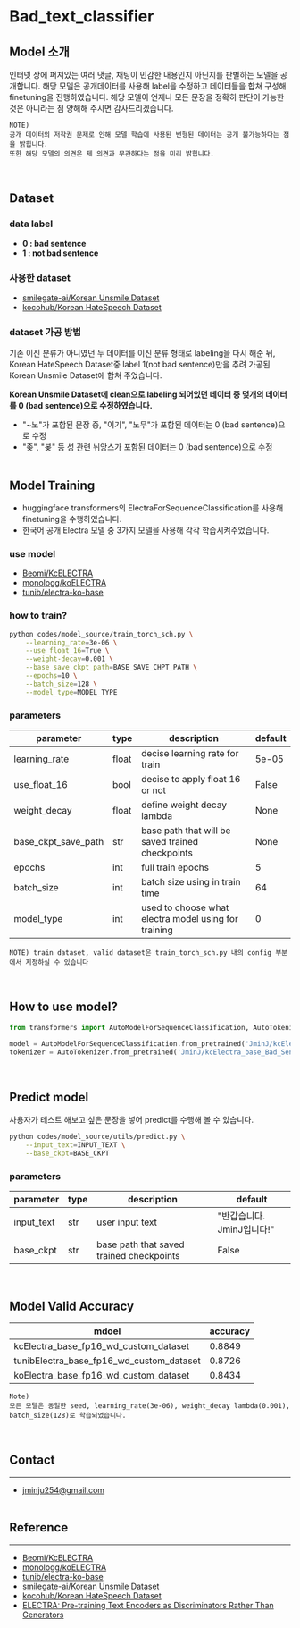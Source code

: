 # Bad_text_classifier

## Model 소개
인터넷 상에 퍼져있는 여러 댓글, 채팅이 민감한 내용인지 아닌지를 판별하는 모델을 공개합니다. 해당 모델은 공개데이터를 사용해 label을 수정하고 데이터들을 합쳐 구성해 finetuning을 진행하였습니다. 해당 모델이 언제나 모든 문장을 정확히 판단이 가능한 것은 아니라는 점 양해해 주시면 감사드리겠습니다.
```
NOTE)
공개 데이터의 저작권 문제로 인해 모델 학습에 사용된 변형된 데이터는 공개 불가능하다는 점을 밝힙니다.
또한 해당 모델의 의견은 제 의견과 무관하다는 점을 미리 밝힙니다.
```
</br>

## Dataset
### data label
* **0 : bad sentence**
* **1 : not bad sentence**
### 사용한 dataset
* [smilegate-ai/Korean Unsmile Dataset](https://github.com/smilegate-ai/korean_unsmile_dataset)
* [kocohub/Korean HateSpeech Dataset](https://github.com/kocohub/korean-hate-speech)
### dataset 가공 방법
기존 이진 분류가 아니였던 두 데이터를 이진 분류 형태로 labeling을 다시 해준 뒤, Korean HateSpeech Dataset중 label 1(not bad sentence)만을 추려 가공된 Korean Unsmile Dataset에 합쳐 주었습니다.
</br>

**Korean Unsmile Dataset에 clean으로 labeling 되어있던 데이터 중 몇개의 데이터를 0 (bad sentence)으로 수정하였습니다.**
* "~노"가 포함된 문장 중, "이기", "노무"가 포함된 데이터는 0 (bad sentence)으로 수정
* "좆", "봊" 등 성 관련 뉘앙스가 포함된 데이터는 0 (bad sentence)으로 수정
</br></br>

## Model Training
* huggingface transformers의 ElectraForSequenceClassification를 사용해 finetuning을 수행하였습니다.
* 한국어 공개 Electra 모델 중 3가지 모델을 사용해 각각 학습시켜주었습니다.
### use model
* [Beomi/KcELECTRA](https://github.com/Beomi/KcELECTRA)
* [monologg/koELECTRA](https://github.com/monologg/KoELECTRA)
* [tunib/electra-ko-base](https://huggingface.co/tunib/electra-ko-base)

### how to train?
```BASH
python codes/model_source/train_torch_sch.py \
    --learning_rate=3e-06 \
    --use_float_16=True \
    --weight-decay=0.001 \
    --base_save_ckpt_path=BASE_SAVE_CHPT_PATH \
    --epochs=10 \
    --batch_size=128 \
    --model_type=MODEL_TYPE
```
### parameters
| parameter | type | description | default |
| ---------- | ---------- | ---------- | --------- |
| learning_rate | float | decise learning rate for train | 5e-05 |
| use_float_16 | bool | decise to apply float 16 or not | False |
| weight_decay | float | define weight decay lambda | None |
| base_ckpt_save_path | str | base path that will be saved trained checkpoints | None |
| epochs | int | full train epochs | 5 |
| batch_size | int | batch size using in train time | 64 |
| model_type | int | used to choose what electra model using for training | 0 |
```
NOTE) train dataset, valid dataset은 train_torch_sch.py 내의 config 부분에서 지정하실 수 있습니다
```
</br>

## How to use model?
```PYTHON
from transformers import AutoModelForSequenceClassification, AutoTokenizer

model = AutoModelForSequenceClassification.from_pretrained('JminJ/kcElectra_base_Bad_Sentence_Classifier')
tokenizer = AutoTokenizer.from_pretrained('JminJ/kcElectra_base_Bad_Sentence_Classifier')
```
</br>

## Predict model
사용자가 테스트 해보고 싶은 문장을 넣어 predict를 수행해 볼 수 있습니다.
```BASH
python codes/model_source/utils/predict.py \
    --input_text=INPUT_TEXT \
    --base_ckpt=BASE_CKPT
```
### parameters
| parameter | type | description | default |
| ---------- | ---------- | ---------- | --------- |
| input_text | str | user input text | "반갑습니다. JminJ입니다!" |
| base_ckpt | str | base path that saved trained checkpoints | False |
</br>

## Model Valid Accuracy
| mdoel | accuracy |
| ---------- | ---------- |
| kcElectra_base_fp16_wd_custom_dataset | 0.8849 |
| tunibElectra_base_fp16_wd_custom_dataset | 0.8726 |
| koElectra_base_fp16_wd_custom_dataset | 0.8434 |
```
Note)
모든 모델은 동일한 seed, learning_rate(3e-06), weight_decay lambda(0.001), batch_size(128)로 학습되었습니다.
```
</br>

## Contact
-----
* jminju254@gmail.com
</br></br>

## Reference
-----
* [Beomi/KcELECTRA](https://github.com/Beomi/KcELECTRA)
* [monologg/koELECTRA](https://github.com/monologg/KoELECTRA)
* [tunib/electra-ko-base](https://huggingface.co/tunib/electra-ko-base)
* [smilegate-ai/Korean Unsmile Dataset](https://github.com/smilegate-ai/korean_unsmile_dataset)
* [kocohub/Korean HateSpeech Dataset](https://github.com/kocohub/korean-hate-speech)
* [ELECTRA: Pre-training Text Encoders as Discriminators Rather Than Generators](https://arxiv.org/abs/2003.10555)